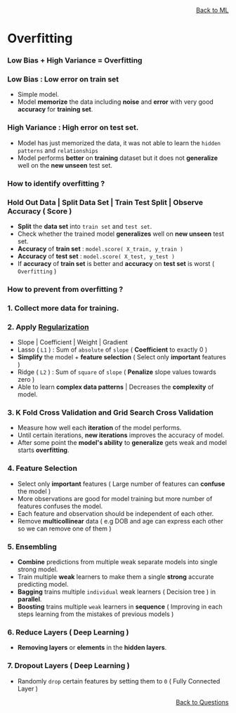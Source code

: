 <p align='right'><a align="right" href="https://github.com/KIRANKUMAR7296/Library/blob/main/Machine%20Learning/Machine%20Learning%20Models.md">Back to ML</a></p>

# Overfitting

### Low Bias + High Variance = Overfitting

### Low Bias : Low error on train set 
- Simple model.
- Model **memorize** the data including **noise** and **error** with very good **accuracy** for **training set**.

### High Variance : High error on test set.
- Model has just memorized the data, it was not able to learn the `hidden patterns` and `relationships`
- Model performs **better** on **training** dataset but it does not **generalize** well on the **new unseen** test set.

### How to identify overfitting ? 

### Hold Out Data | Split Data Set | Train Test Split | Observe Accuracy ( Score )
- **Split** the **data set** into `train set` and `test set`.
- Check whether the trained model **generalizes** well on **new unseen** test set. 
- **Accuracy** of **train set** : `model.score( X_train, y_train )`
- **Accuracy** of **test set** : `model.score( X_test, y_test )`
- If **accuracy** of **train set** is better and **accuracy** on **test set** is worst ( `Overfitting` )

### How to prevent from overfitting ?

### 1. Collect more data for training.

### 2. Apply [Regularization](https://github.com/KIRANKUMAR7296/Library/blob/main/Data%20Science/Regularization.md) 

- Slope | Coefficient | Weight | Gradient
- Lasso ( `L1` ) : Sum of `absolute` of `slope` ( **Coefficient** to exactly 0 )
- **Simplify** the model + **feature selection** ( Select only **important** features )
- Ridge ( `L2` ) : Sum of `square` of `slope` ( **Penalize** slope values towards zero )
- Able to learn **complex data patterns** | Decreases the **complexity** of model.

### 3. K Fold Cross Validation and Grid Search Cross Validation
- Measure how well each **iteration** of the model performs.
- Until certain iterations, **new iterations** improves the accuracy of model.
- After some point the **model's ability** to **generalize** gets weak and model starts **overfitting**.

### 4. Feature Selection
- Select only **important** features ( Large number of features can **confuse** the model )
- More observations are good for model training but more number of features confuses the model.
- Each feature and observation should be independent of each other.
- Remove **multicollinear** data ( e.g DOB and age can express each other so we can remove one of them )

### 5. Ensembling 
- **Combine** predictions from multiple weak separate models into single strong model.
- Train multiple **weak** learners to make them a single **strong** accurate predicting model.
- **Bagging** trains multiple `individual` weak learners ( Decision tree ) in **parallel**.
- **Boosting** trains multiple `weak` learners in **sequence** ( Improving in each steps learning from the mistakes of previous models ) 

### 6. Reduce Layers ( Deep Learning )
- **Removing layers** or **elements** in the **hidden layers**.

### 7. Dropout Layers ( Deep Learning )
- Randomly `drop` certain features by setting them to `0` ( Fully Connected Layer )

<p align='right'><a align="right" href="https://github.com/KIRANKUMAR7296/Library/blob/main/Interview.md">Back to Questions</a></p>
